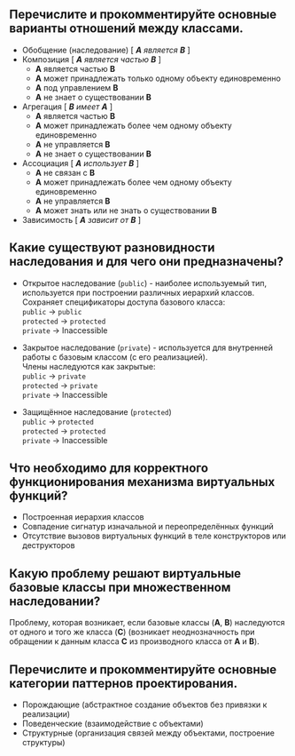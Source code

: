 ## Перечислите и прокомментируйте основные варианты отношений между классами.

- Обобщение (наследование) [ _**A** является **B**_ ]
- Композиция [ _**A** является частью **B**_ ]
    - **A** является частью **B**
    - **A** может принадлежать только одному объекту единовременно
    - **A** под управлением **B**
    - **A** не знает о существовании **B**
- Агрегация [ _**B** имеет **A**_ ]
    - **A** является частью **B**
    - **A** может принадлежать более чем одному объекту единовременно
    - **A** не управляется **B**
    - **A** не знает о существовании **B**
- Ассоциация [ _**A** использует **B**_ ]
    - **A** не связан с **B**
    - **A** может принадлежать более чем одному объекту единовременно
    - **A** не управляется **B**
    - **A** может знать или не знать о существовании **B**
- Зависимость [ _**A** зависит от **B**_ ]

## Какие существуют разновидности наследования и для чего они предназначены?

- Открытое наследование (`public`) - наиболее используемый тип, используется при построении различных иерархий классов.  
    Сохраняет спецификаторы доступа базового класса:  
    `public` → `public`  
    `protected` → `protected`  
    `private` → Inaccessible
    
- Закрытое наследование (`private`) - используется для внутренней работы с базовым классом (с его реализацией).  
    Члены наследуются как закрытые:  
    `public` → `private`  
    `protected` → `private`  
    `private` → Inaccessible
    
- Защищённое наследование (`protected`)  
    `public` → `protected`  
    `protected` → `protected`  
    `private` → Inaccessible

## Что необходимо для корректного функционирования механизма виртуальных функций?

- Построенная иерархия классов
- Совпадение сигнатур изначальной и переопределённых функций
- Отсутствие вызовов виртуальных функций в теле конструкторов или деструкторов

## Какую проблему решают виртуальные базовые классы при множественном наследовании?

Проблему, которая возникает, если базовые классы (**A**, **B**) наследуются от одного и того же класса (**C**) (возникает неоднозначность при обращении к данным класса **C** из производного класса от **A** и **B**).

## Перечислите и прокомментируйте основные категории паттернов проектирования.

- Порождающие (абстрактное создание объектов без привязки к реализации)
- Поведенческие (взаимодействие с объектами)
- Структурные (организация связей между объектами, построение структуры)